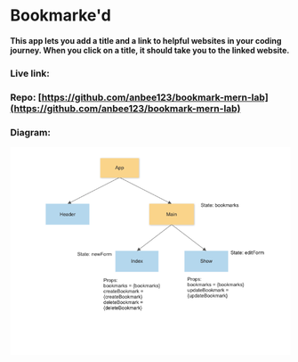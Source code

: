 # Bookmarke'd


#### This app lets you add a title and a link to helpful websites in your coding journey. When you click on a title, it should take you to the linked website. 


### Live link: 
### Repo: [https://github.com/anbee123/bookmark-mern-lab](https://github.com/anbee123/bookmark-mern-lab)


### Diagram: 
![diagram](public/diagram.png)